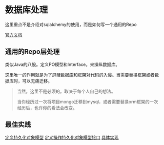# 数据库处理

这里重点不是介绍对sqlalchemy的使用，而是如何写一个通用的Repo

[官方文档](https://docs.sqlalchemy.org/en/20/index.html)


## 通用的Repo层处理

类似Java的八股。定义PO模型和Interface。来操纵数据库。

这里唯一的作用就是为了屏蔽数据库和框架对代码的入侵。当需要替换框架或者数据库时，可以无痛迁移。


> 当然，这里不是必须的。取决于每个人自己的想法。
> 
> 当你经历过一次将项目mongo迁移到mysql，或者需要替换orm框架的一次经历后，也许你的看法会改变。


## 最佳实践

[定义持久化对象模型](/app/repo/po.py)
[定义操作持久化对象模型接口](/app/repo/interface.py)
[具体实现](/app/repo/sqlalchemy_impl.py)